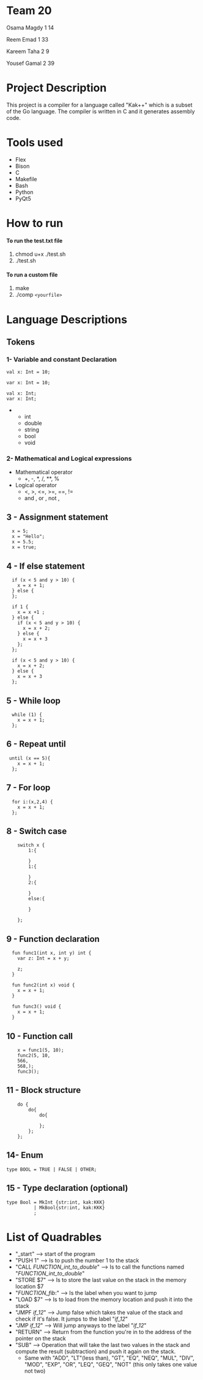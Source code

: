 # Team 20

Osama Magdy 1 14

Reem Emad 1 33

Kareem Taha 2 9

Yousef Gamal 2 39

# Project Description

This project is a compiler for a language called "Kak++" which is a subset of the Go language. The compiler is written in C and it generates assembly code.

# Tools used

- Flex
- Bison
- C
- Makefile
- Bash
- Python
- PyQt5

# How to run

#### To run the test.txt file

1. chmod u+x ./test.sh
2. ./test.sh

#### To run a custom file

1. make
2. ./comp `<yourfile>`

# Language Descriptions

## Tokens

### 1- Variable and constant Declaration

```
val x: Int = 10;

var x: Int = 10;

val x: Int;
var x: Int;

```

- - int
  - double
  - string
  - bool
  - void

### 2- Mathematical and Logical expressions

- Mathematical operator
  - +, -, *, /, **, %
- Logical operator
  - <, >, <=, >=, ==, !=
  - and , or , not ,

## 3 - Assignment statement

```
  x = 5;
  x = "Hello";
  x = 5.5;
  x = true;
```

## 4 - If else statement

```
  if (x < 5 and y > 10) {
    x = x + 1;
  } else {
  };
```

```
  if 1 {
    x = x +1 ;
  } else {
    if (x < 5 and y > 10) {
      x = x + 2;
    } else {
      x = x + 3
    };
  };
```

```
  if (x < 5 and y > 10) {
    x = x + 2;
  } else {
    x = x + 3
  };

```

## 5 - While loop

```
  while (1) {
    x = x + 1;
  };
```

## 6 - Repeat until

```
 until (x == 5){
    x = x + 1;
  };
```

## 7 - For loop

```
  for i:(x,2,4) {
    x = x + 1;
  };
```

## 8 - Switch case

```
    switch x {
        1:{

        }
        1:{

        }
        2:{

        }
        else:{

        }

    };
```

## 9 - Function declaration

```
  fun func1(int x, int y) int {
    var z: Int = x + y;

    z;
  }
```

```
  fun func2(int x) void {
    x = x + 1;
  }
```

```
  fun func3() void {
    x = x + 1;
  }
```

## 10 - Function call

```
    x = func1(5, 10);
    func2(5, 10,
    566,
    568,);
    func3();
```

## 11 - Block structure

```
    do {
        do{
            do{

            };
        };
    };
```

## 14- Enum

```
type BOOL = TRUE | FALSE | OTHER;

```

## 15 - Type declaration (optional)

```
type Bool = MkInt {str:int, kak:KKK}
          | MkBool{str:int, kak:KKK}
          ;

```

# List of Quadrables

- "_start" --> start of the program
- "PUSH 1"  --> Is to push the number 1 to the stack
- "CALL _FUNCTION_int_to_double_" --> Is to call the functions named "_FUNCTION_int_to_double_"
- "STORE $7" --> Is to store the last value on the stack in the memory location $7
- "_FUNCTION_fib_:" --> Is the label when you want to jump
- "LOAD $7" --> Is to load from the memory location and push it into the stack
- "JMPF _if_12_" --> Jump false which takes the value of the stack and check if it's false. It jumps to the label "_if_12_"
- "JMP _if_12_" --> Will jump anyways to the label "_if_12_"
- "RETURN" --> Return from the function you're in to the address of the pointer on the stack
- "SUB" --> Operation that will take the last two values in the stack and compute the result (subtraction) and push it again on the stack.
  - Same with "ADD", "LT"(less than), "GT", "EQ", "NEQ", "MUL", "DIV", "MOD", "EXP", "OR", "LEQ", "GEQ", "NOT" (this only takes one value not two) 
